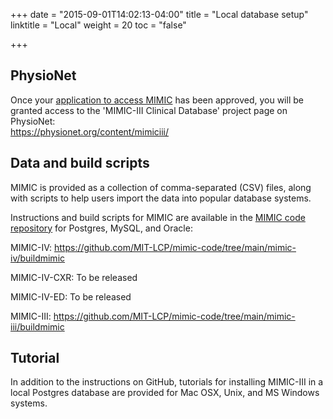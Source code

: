 +++
date = "2015-09-01T14:02:13-04:00"
title = "Local database setup"
linktitle = "Local"
weight = 20
toc = "false"

+++

## PhysioNet  

Once your [application to access MIMIC](/docs/gettingstarted/) has been approved, you will be granted access to the 'MIMIC-III Clinical Database' project page on PhysioNet:  
https://physionet.org/content/mimiciii/

## Data and build scripts

MIMIC is provided as a collection of comma-separated (CSV) files, along with scripts to help users import the data into popular database systems. 

Instructions and build scripts for MIMIC are available in the [MIMIC code repository](https://github.com/MIT-LCP/mimic-code) for Postgres, MySQL, and Oracle:  

MIMIC-IV:
https://github.com/MIT-LCP/mimic-code/tree/main/mimic-iv/buildmimic

MIMIC-IV-CXR:
To be released

MIMIC-IV-ED:
To be released

MIMIC-III:
https://github.com/MIT-LCP/mimic-code/tree/main/mimic-iii/buildmimic


## Tutorial  

In addition to the instructions on GitHub, tutorials for installing MIMIC-III in a local Postgres database are provided for Mac OSX, Unix, and MS Windows systems.

